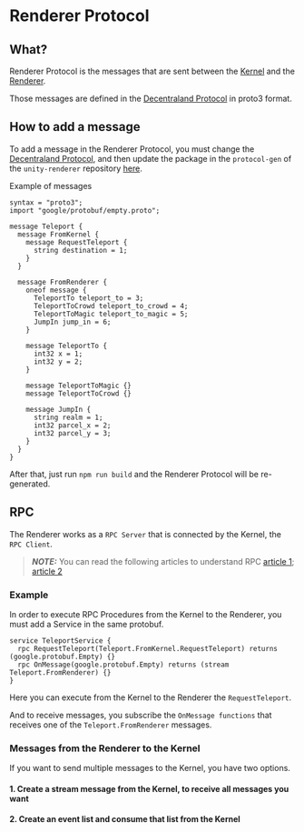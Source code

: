 # Renderer Protocol

## What?

Renderer Protocol is the messages that are sent between the [Kernel](http://github.com/decentraland/kernel) and the [Renderer](http://github.com/decentraland/unity-renderer).

Those messages are defined in the [Decentraland Protocol](https://github.com/decentraland/protocol/tree/main/renderer-protocol) in proto3 format.

## How to add a message

To add a message in the Renderer Protocol, you must change the [Decentraland Protocol](https://github.com/decentraland/protocol/tree/main/renderer-protocol), and then update the package in the `protocol-gen` of the `unity-renderer` repository [here](https://github.com/decentraland/unity-renderer/tree/dev/protocol-gen).

Example of messages
```
syntax = "proto3";
import "google/protobuf/empty.proto";

message Teleport {
  message FromKernel {
    message RequestTeleport {
      string destination = 1;
    }
  }

  message FromRenderer {
    oneof message {
      TeleportTo teleport_to = 3;
      TeleportToCrowd teleport_to_crowd = 4;
      TeleportToMagic teleport_to_magic = 5;
      JumpIn jump_in = 6;
    }

    message TeleportTo {
      int32 x = 1;
      int32 y = 2;
    }

    message TeleportToMagic {}
    message TeleportToCrowd {}

    message JumpIn {
      string realm = 1;
      int32 parcel_x = 2;
      int32 parcel_y = 3;
    }
  }
}
```

After that, just run `npm run build` and the Renderer Protocol will be re-generated.

## RPC

The Renderer works as a `RPC Server` that is connected by the Kernel, the `RPC Client`.

> **_NOTE:_**  You can read the following articles to understand RPC [article 1](https://www.techtarget.com/searchapparchitecture/definition/Remote-Procedure-Call-RPC); [article 2](https://grpc.io/docs/what-is-grpc/introduction/)

### Example

In order to execute RPC Procedures from the Kernel to the Renderer, you must add a Service in the same protobuf.

```
service TeleportService {
  rpc RequestTeleport(Teleport.FromKernel.RequestTeleport) returns (google.protobuf.Empty) {}
  rpc OnMessage(google.protobuf.Empty) returns (stream Teleport.FromRenderer) {}
}
```

Here you can execute from the Kernel to the Renderer the `RequestTeleport`.

And to receive messages, you subscribe the `OnMessage functions` that receives one of the `Teleport.FromRenderer` messages.

### Messages from the Renderer to the Kernel

If you want to send multiple messages to the Kernel, you have two options.

#### 1. Create a stream message from the Kernel, to receive all messages you want

#### 2. Create an event list and consume that list from the Kernel